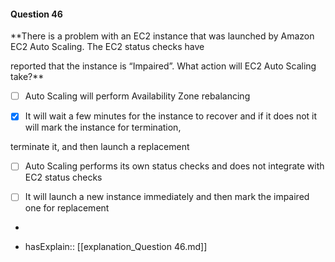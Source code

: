 #### Question  46


**There is a problem with an EC2 instance that was launched by Amazon EC2 Auto Scaling. The EC2 status checks have

reported that the instance is “Impaired”. What action will EC2 Auto Scaling take?**


- [ ] Auto Scaling will perform Availability Zone rebalancing


- [x] It will wait a few minutes for the instance to recover and if it does not it will mark the instance for termination,

terminate it, and then launch a replacement


- [ ] Auto Scaling performs its own status checks and does not integrate with EC2 status checks


- [ ] It will launch a new instance immediately and then mark the impaired one for replacement


*

- hasExplain:: [[explanation_Question  46.md]]